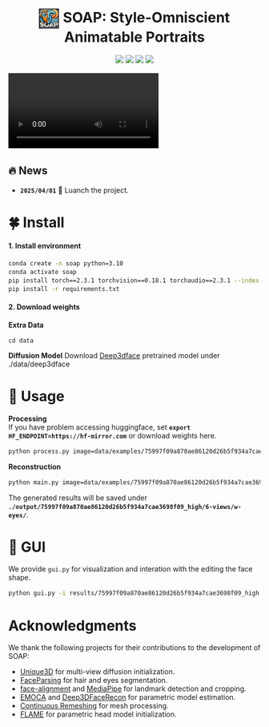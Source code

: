 <h1 align="center">
  <img src="./assets/logo.png" style="width: 40px; height: 40px; vertical-align: middle; margin-right: 1px;">
  SOAP: Style-Omniscient Animatable Portraits 
</h1> 

<!-- <p align="center">
    <a href="https://tingtingliao.github.io/"><strong>Tingting Liao</strong></a>
    ·
    <a href=""><strong>Yujian Zheng</strong></a>
    ·
    <a href="http://xiuyuliang.cn/"><strong>Yuliang Xiu</strong></a>
    · 
    <a href=""><strong>Adilbek Karmanov</strong></a>
    ·
    <a href=""><strong>Liwen Hu</strong></a>
    ·
    <a href="https://www.hao-li.com/Hao_Li/Hao_Li_-_about_me.html"><strong>Hao Li</strong></a>
  </p> -->
<div align="center">
  <!-- <a href='LICENSE'><img src='https://img.shields.io/badge/license-MIT-yellow'></a> -->
  <a href=''><img src='https://img.shields.io/badge/arXiv-Paper-red?logo=arxiv&logoColor=red'></a>
  <a href='https://tingtingliao.github.io/soap'><img src='https://img.shields.io/badge/project-homepage-orange?logo=Homepage&logoColor=orange'></a>
  <a href="https://github.com/TingtingLiao/soap"><img src="https://img.shields.io/github/stars/TingtingLiao/soap?logo=github&logoColor=white"></a>
  <a href=''><img src='https://img.shields.io/badge/license-MIT-blue?logo=C&logoColor=blue'></a>
</div>
<br>  

<!-- ![](./assets/avi_driver_1728081352471.mp4) -->
<video autoplay loop controls>
  <source src="./assets/avi_driver_1728081352471.mp4" type="video/mp4">
</video>

## 🔥 News 
- **`2025/04/01`** 🌟 Luanch the project.

<!-- We released the **code** and [**webpage**](https://tingtingliao.github.io/soap) of SOAP -->

# 🍀 Install  
#### 1. Install environment    
```bash
conda create -n soap python=3.10  
conda activate soap   
pip install torch==2.3.1 torchvision==0.18.1 torchaudio==2.3.1 --index-url https://download.pytorch.org/whl/cu121 
pip install -r requirements.txt  
``` 
#### 2. Download weights
**Extra Data**
``` 
cd data 
``` 
**Diffusion Model**
Download [Deep3dface](https://drive.google.com/drive/folders/1liaIxn9smpudjjqMaWWRpP0mXRW_qRPP) pretrained model under ./data/deep3dface

# 🍉 Usage 

**Processing**  
If you have problem accessing huggingface, set **`export HF_ENDPOINT=https://hf-mirror.com`** or download weights here. 
```bash  
python process.py image=data/examples/75997f09a870ae86120d26b5f934a7cae3698f09_high.jpg
```

**Reconstruction**
```bash  
python main.py image=data/examples/75997f09a870ae86120d26b5f934a7cae3698f09_high.jpg
```  
The generated results will be saved under **`./output/75997f09a870ae86120d26b5f934a7cae3698f09_high/6-views/w-eyes/`**.

# 🍋 GUI 
We provide `gui.py` for visualization and interation with the editing the face shape.
```bash 
python gui.py -i results/75997f09a870ae86120d26b5f934a7cae3698f09_high 
```
 
# Acknowledgments
We thank the following projects for their contributions to the development of SOAP:
- [Unique3D](https://github.com/AiuniAI/Unique3D) for multi-view diffusion initialization. 
- [FaceParsing](https://huggingface.co/jonathandinu/face-parsing) for hair and eyes segmentation. 
- [face-alignment](https://github.com/1adrianb/face-alignment) and [MediaPipe](https://github.com/google-ai-edge/mediapipe) for landmark detection and cropping. 
- [EMOCA](https://github.com/radekd91/emoca) and [Deep3DFaceRecon](https://github.com/sicxu/Deep3DFaceRecon_pytorch) for parametric model estimation. 
- [Continuous Remeshing](https://github.com/Profactor/continuous-remeshing) for mesh processing. 
- [FLAME](https://flame.is.tue.mpg.de/) for parametric head model initialization. 

